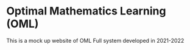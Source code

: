 # Optimal Mathematics Learning (OML)
This is a mock up website of OML Full system developed in 2021-2022
